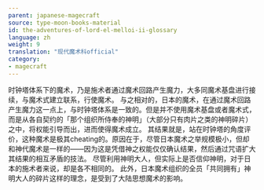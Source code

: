 ```yaml
---
parent: japanese-magecraft
source: type-moon-books-material
id: the-adventures-of-lord-el-melloi-ii-glossary
language: zh
weight: 9
translation: "现代魔术科official"
category:
- magecraft
---
```


时钟塔体系下的魔术，乃是施术者通过魔术回路产生魔力，大多同魔术基盘进行接续，与魔术式建立联系，行使魔术。
与之相对的，日本的魔术，在通过魔术回路产生魔力这一点上，与时钟塔体系是一致的。但是并不使用魔术基盘或者魔术式，而是从各自契约的「那个组织所侍奉的神明」（大部分只有肉片之类的神明碎片）之中，将权能引导而出，进而使得魔术成立。
其结果就是，站在时钟塔的角度评价，这种魔术是极其cheating的。原因在于，尽管日本魔术之举规模极小，但却和神代魔术是一样的——因为这是凭借神之权能仅仅确认结果，然后通过咒语扩大其结果的相互矛盾的技法。
尽管利用神明大人，但实际上是否信仰神明，对于日本的施术者来说，却是各不相同的。
此外，日本魔术组织的全员「共同拥有」神明大人的碎片这样的理念，是受到了大陆思想魔术的影响。
